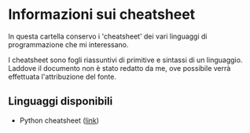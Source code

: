 # Informazioni sui cheatsheet

In questa cartella conservo i 'cheatsheet' dei vari linguaggi di programmazione che mi interessano.

I cheatsheet sono fogli riassuntivi di primitive e sintassi di un linguaggio. Laddove il documento non è stato redatto da me, ove possibile verrà effettuata l'attribuzione del fonte.

## Linguaggi disponibili

* Python cheatsheet ([link](cheatsheet-python.md))
